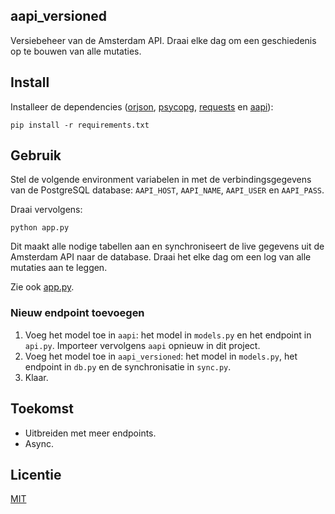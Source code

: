 aapi_versioned
--------------

Versiebeheer van de Amsterdam API. Draai elke dag om een geschiedenis op te
bouwen van alle mutaties.


## Install

Installeer de dependencies ([orjson][orjson], [psycopg][psycopg],
[requests][requests] en [aapi][aapi]):
```shell
pip install -r requirements.txt
```


## Gebruik

Stel de volgende environment variabelen in met de verbindingsgegevens van de
PostgreSQL database: `AAPI_HOST`, `AAPI_NAME`, `AAPI_USER` en `AAPI_PASS`.

Draai vervolgens:
```shell
python app.py
```

Dit maakt alle nodige tabellen aan en synchroniseert de live gegevens uit de
Amsterdam API naar de database. Draai het elke dag om een log van alle mutaties
aan te leggen.

Zie ook [app.py](app.py).


### Nieuw endpoint toevoegen

1. Voeg het model toe in `aapi`: het model in `models.py` en het endpoint in
   `api.py`. Importeer vervolgens `aapi` opnieuw in dit project.
2. Voeg het model toe in `aapi_versioned`: het model in `models.py`, het
   endpoint in `db.py` en de synchronisatie in `sync.py`.
3. Klaar.


## Toekomst

* Uitbreiden met meer endpoints.
* Async.


## Licentie

[MIT](LICENSE)


[orjson]: https://github.com/ijl/orjson
[psycopg]: https://www.psycopg.org/psycopg3/
[requests]: https://docs.python-requests.org/
[aapi]: https://github.com/wpk-/aapi
